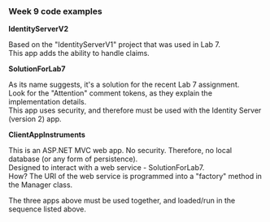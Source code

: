 ### Week 9 code examples

**IdentityServerV2**

Based on the "IdentityServerV1" project that was used in Lab 7.  
This app adds the ability to handle claims.  

**SolutionForLab7**

As its name suggests, it's a solution for the recent Lab 7 assignment.  
Look for the "Attention" comment tokens, as they explain the implementation details.  
This app uses security, and therefore must be used with the Identity Server (version 2) app.  

**ClientAppInstruments**

This is an ASP.NET MVC web app. No security. Therefore, no local database (or any form of persistence).  
Designed to interact with a web service - SolutionForLab7.  
How? The URI of the web service is programmed into a "factory" method in the Manager class.  

The three apps above must be used together, and loaded/run in the sequence listed above.  
